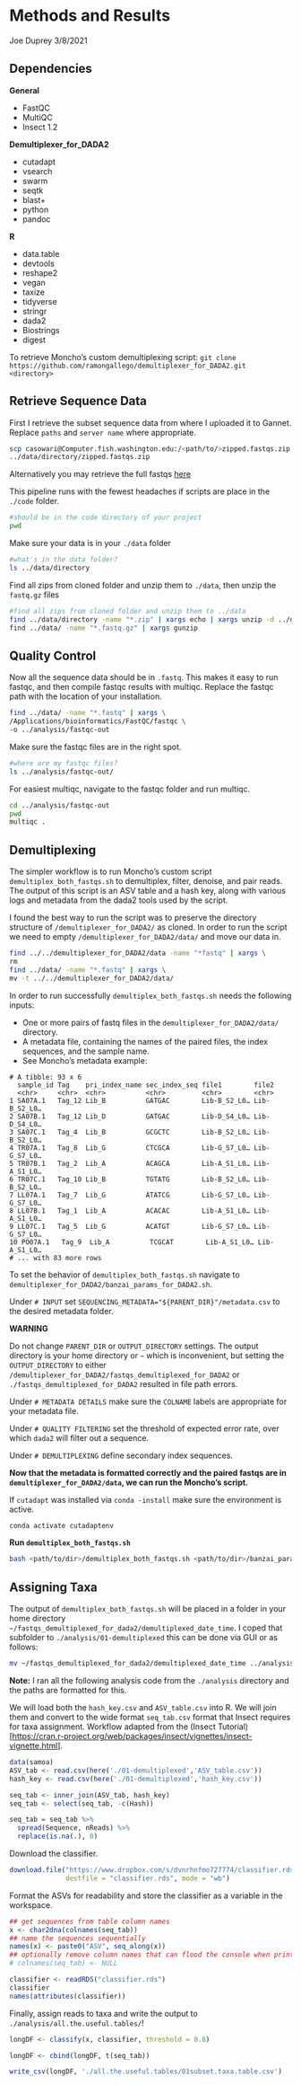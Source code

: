 Methods and Results
================
Joe Duprey
3/8/2021

## Dependencies

**General**

-   FastQC  
-   MultiQC
-   Insect 1.2

**Demultiplexer\_for\_DADA2**

-   cutadapt  
-   vsearch  
-   swarm  
-   seqtk  
-   blast+  
-   python  
-   pandoc

**R**

-   data.table  
-   devtools  
-   reshape2  
-   vegan  
-   taxize  
-   tidyverse  
-   stringr  
-   dada2  
-   Biostrings  
-   digest

To retrieve Moncho’s custom demultiplexing script:
`git clone https://github.com/ramongallego/demultiplexer_for_DADA2.git <directory>`

## Retrieve Sequence Data

First I retrieve the subset sequence data from where I uploaded it to
Gannet. Replace `paths` and `server name` where appropriate.

``` bash
scp casowari@Computer.fish.washington.edu:/<path/to/>zipped.fastqs.zip \
../data/directory/zipped.fastqs.zip
```

Alternatively you may retrieve the full fastqs
[here](https://drive.google.com/drive/folders/1XtuDMdlnk9V2acNiPJo5T6O1Tp0KjaCz)

This pipeline runs with the fewest headaches if scripts are place in the
`./code` folder.

``` bash
#should be in the code directory of your project
pwd
```

Make sure your data is in your `./data` folder

``` bash
#what's in the data folder?
ls ../data/directory
```

Find all zips from cloned folder and unzip them to `./data`, then unzip
the `fastq.gz` files

``` bash
#find all zips from cloned folder and unzip them to ../data
find ../data/directory -name "*.zip" | xargs echo | xargs unzip -d ../data \
find ../data/ -name "*.fastq.gz" | xargs gunzip
```

## Quality Control

Now all the sequence data should be in `.fastq`. This makes it easy to
run fastqc, and then compile fastqc results with multiqc. Replace the
fastqc path with the location of your installation.

``` bash
find ../data/ -name "*.fastq" | xargs \
/Applications/bioinformatics/FastQC/fastqc \
-o ../analysis/fastqc-out
```

Make sure the fastqc files are in the right spot.

``` bash
#where are my fastqc files?
ls ../analysis/fastqc-out/
```

For easiest multiqc, navigate to the fastqc folder and run multiqc.

``` bash
cd ../analysis/fastqc-out
pwd
multiqc .
```

## Demultiplexing

The simpler workflow is to run Moncho’s custom script
`demultiplex_both_fastqs.sh` to demultiplex, filter, denoise, and pair
reads. The output of this script is an ASV table and a hash key, along
with various logs and metadata from the dada2 tools used by the script.

I found the best way to run the script was to preserve the directory
structure of `/demultiplexer_for_DADA2/` as cloned. In order to run the
script we need to empty `/demultiplexer_for_DADA2/data/` and move our
data in.

``` bash
find ../../demultiplexer_for_DADA2/data -name "*fastq" | xargs \
rm 
find ../data/ -name "*.fastq" | xargs \
mv -t ../../demultiplexer_for_DADA2/data/
```

In order to run successfully `demultiplex_both_fastqs.sh` needs the
following inputs:

-   One or more pairs of fastq files in the
    `demultiplexer_for_DADA2/data/` directory.
-   A metadata file, containing the names of the paired files, the index
    sequences, and the sample name.
-   See Moncho’s metadata example:

<!-- -->

    # A tibble: 93 x 6
      sample_id Tag    pri_index_name sec_index_seq file1        file2       
      <chr>     <chr>  <chr>          <chr>         <chr>        <chr>       
    1 SA07A.1   Tag_12 Lib_B          GATGAC        Lib-B_S2_L0… Lib-B_S2_L0…
    2 SA07B.1   Tag_12 Lib_D          GATGAC        Lib-D_S4_L0… Lib-D_S4_L0…
    3 SA07C.1   Tag_4  Lib_B          GCGCTC        Lib-B_S2_L0… Lib-B_S2_L0…
    4 TR07A.1   Tag_8  Lib_G          CTCGCA        Lib-G_S7_L0… Lib-G_S7_L0…
    5 TR07B.1   Tag_2  Lib_A          ACAGCA        Lib-A_S1_L0… Lib-A_S1_L0…
    6 TR07C.1   Tag_10 Lib_B          TGTATG        Lib-B_S2_L0… Lib-B_S2_L0…
    7 LL07A.1   Tag_7  Lib_G          ATATCG        Lib-G_S7_L0… Lib-G_S7_L0…
    8 LL07B.1   Tag_1  Lib_A          ACACAC        Lib-A_S1_L0… Lib-A_S1_L0…
    9 LL07C.1   Tag_5  Lib_G          ACATGT        Lib-G_S7_L0… Lib-G_S7_L0…
    10 PO07A.1   Tag_9  Lib_A          TCGCAT        Lib-A_S1_L0… Lib-A_S1_L0…
    # ... with 83 more rows

To set the behavior of `demultiplex_both_fastqs.sh` navigate to
`demultiplexer_for_DADA2/banzai_params_for_DADA2.sh`.

Under `# INPUT` set `SEQUENCING_METADATA="${PARENT_DIR}"/metadata.csv`
to the desired metadata folder.

**WARNING**

Do not change `PARENT_DIR` or `OUTPUT_DIRECTORY` settings. The output
directory is your home directory or `~` which is inconvenient, but
setting the `OUTPUT_DIRECTORY` to either
`/demultiplexer_for_DADA2/fastqs_demultiplexed_for_DADA2` or
`./fastqs_demultiplexed_for_DADA2` resulted in file path errors.

Under `# METADATA DETAILS` make sure the `COLNAME` labels are
appropriate for your metadata file.

Under `# QUALITY FILTERING` set the threshold of expected error rate,
over which `dada2` will filter out a sequence.

Under `# DEMULTIPLEXING` define secondary index sequences.

**Now that the metadata is formatted correctly and the paired fastqs are
in `demultiplexer_for_DADA2/data`, we can run the Moncho’s script.**

If `cutadapt` was installed via `conda -install` make sure the
environment is active.

``` bash
conda activate cutadaptenv
```

**Run `demultiplex_both_fastqs.sh`**

``` bash
bash <path/to/dir>/demultiplex_both_fastqs.sh <path/to/dir>/banzai_params_for_dada2.sh
```

## Assigning Taxa

The output of `demultiplex_both_fastqs.sh` will be placed in a folder in
your home directory
`~/fastqs_demultiplexed_for_dada2/demultiplexed_date_time`. I coped that
subfolder to `./analysis/01-demultiplexed` this can be done via GUI or
as follows:

``` bash
mv ~/fastqs_demultiplexed_for_dada2/demultiplexed_date_time ../analysis/01-demultiplexed
```

**Note:** I ran all the following analysis code from the `./analysis`
directory and the paths are formatted for this.

We will load both the `hash_key.csv` and `ASV_table.csv` into R. We will
join them and convert to the wide format `seq_tab.csv` format that
Insect requires for taxa assignment. Workflow adapted from the (Insect
Tutorial)\[<https://cran.r-project.org/web/packages/insect/vignettes/insect-vignette.html>\].

``` r
data(samoa)
ASV_tab <- read.csv(here('./01-demultiplexed','ASV_table.csv'))
hash_key <- read.csv(here('./01-demultiplexed','hash_key.csv'))

seq_tab <- inner_join(ASV_tab, hash_key)
seq_tab <- select(seq_tab, -c(Hash))

seq_tab = seq_tab %>% 
  spread(Sequence, nReads) %>%
  replace(is.na(.), 0)
```

Download the classifier.

``` r
download.file("https://www.dropbox.com/s/dvnrhnfmo727774/classifier.rds?dl=1", 
              destfile = "classifier.rds", mode = "wb")
```

Format the ASVs for readability and store the classifier as a variable
in the workspace.

``` r
## get sequences from table column names
x <- char2dna(colnames(seq_tab))
## name the sequences sequentially
names(x) <- paste0("ASV", seq_along(x))
## optionally remove column names that can flood the console when printed
# colnames(seq_tab) <- NULL 

classifier <- readRDS("classifier.rds")
classifier
names(attributes(classifier))
```

Finally, assign reads to taxa and write the output to
`./analysis/all.the.useful.tables/`!

``` r
longDF <- classify(x, classifier, threshold = 0.8)

longDF <- cbind(longDF, t(seq_tab))

write_csv(longDF, './all.the.useful.tables/01subset.taxa.table.csv')
```
